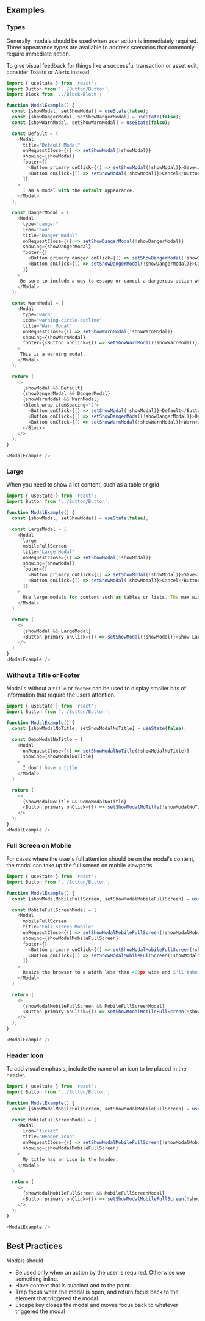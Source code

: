 ## Examples

### Types

Generally, modals should be used when user action is immediately required. Three appearance types are available to address scenarios that commonly require immediate action.

To give visual feedback for things like a successful transaction or asset edit, consider Toasts or Alerts instead.

```js
import { useState } from 'react';
import Button from '../Button/Button';
import Block from '../Block/Block';

function ModalExample() {
  const [showModal, setShowModal] = useState(false);
  const [showDangerModal, setShowDangerModal] = useState(false);
  const [showWarnModal, setShowWarnModal] = useState(false);

  const Default = (
    <Modal
      title="Default Modal"
      onRequestClose={() => setShowModal(!showModal)}
      showing={showModal}
      footer={[
        <Button primary onClick={() => setShowModal(!showModal)}>Save</Button>,
        <Button onClick={() => setShowModal(!showModal)}>Cancel</Button>
      ]}
    >
      I am a modal with the default appearance.
    </Modal>
  );

  const DangerModal = (
    <Modal
      type="danger"
      icon="ban"
      title="Danger Modal"
      onRequestClose={() => setShowDangerModal(!showDangerModal)}
      showing={showDangerModal}
      footer={[
        <Button primary danger onClick={() => setShowDangerModal(!showDangerModal)}>Delete</Button>,
        <Button onClick={() => setShowDangerModal(!showDangerModal)}>Cancel</Button>
      ]}
    >
     Be sure to include a way to escape or cancel a dangerous action when using a danger modal.
    </Modal>
  );

  const WarnModal = (
    <Modal
      type="warn"
      icon="warning-circle-outline"
      title="Warn Modal"
      onRequestClose={() => setShowWarnModal(!showWarnModal)}
      showing={showWarnModal}
      footer={<Button onClick={() => setShowWarnModal(!showWarnModal)}>Close</Button>}
    >
     This is a warning modal.
    </Modal>
  );

  return (
    <>
      {showModal && Default}
      {showDangerModal && DangerModal}
      {showWarnModal && WarnModal}
      <Block wrap itemSpacing="2">
        <Button onClick={() => setShowModal(!showModal)}>Default</Button>
        <Button onClick={() => setShowDangerModal(!showDangerModal)}>Danger</Button>
        <Button onClick={() => setShowWarnModal(!showWarnModal)}>Warn</Button>
      </Block>
    </>
  );
}

<ModalExample />
```

### Large

When you need to show a lot content, such as a table or grid.

```js
import { useState } from 'react';
import Button from '../Button/Button';

function ModalExample() {
  const [showModal, setShowModal] = useState(false);

  const LargeModal = (
    <Modal
      large
      mobileFullScreen
      title="Large Modal"
      onRequestClose={() => setShowModal(!showModal)}
      showing={showModal}
      footer={[
        <Button primary onClick={() => setShowModal(!showModal)}>Save</Button>,
        <Button onClick={() => setShowModal(!showModal)}>Cancel</Button>
      ]}
    >
      Use large modals for content such as tables or lists. The max width and max height of large modals is increased.
    </Modal>
  )

  return (
    <>
      {showModal && LargeModal}
      <Button primary onClick={() => setShowModal(!showModal)}>Show Large Modal</Button>
    </>
  )
}
<ModalExample />
```

### Without a Title or Footer

Modal's without a `title` or `footer` can be used to display smaller bits of information that require the users attention.

```js
import { useState } from 'react';
import Button from '../Button/Button';

function ModalExample() {
  const [showModalNoTitle, setShowModalNoTitle] = useState(false);

  const DemoModalNoTitle = (
    <Modal
      onRequestClose={() => setShowModalNoTitle(!showModalNoTitle)}
      showing={showModalNoTitle}
    >
      I don't have a title
    </Modal>
  )

  return (
    <>
      {showModalNoTitle && DemoModalNoTitle}
      <Button primary onClick={() => setShowModalNoTitle(!showModalNoTitle)}>Show Modal Without Title</Button>
    </>
  );
}
<ModalExample />
```

### Full Screen on Mobile

For cases where the user's full attention should be on the modal's content, the modal can take up the full screen on mobile viewports.

```js
import { useState } from 'react';
import Button from '../Button/Button';

function ModalExample() {
  const [showModalMobileFullScreen, setShowModalMobileFullScreen] = useState(false);

  const MobileFullScreenModal = (
    <Modal
      mobileFullScreen
      title="Full Screen Mobile"
      onRequestClose={() => setShowModalMobileFullScreen(!showModalMobileFullScreen)}
      showing={showModalMobileFullScreen}
      footer={[
        <Button primary onClick={() => setShowModalMobileFullScreen(!showModalMobileFullScreen)}>Save</Button>,
        <Button onClick={() => setShowModalMobileFullScreen(!showModalMobileFullScreen)}>Cancel</Button>
      ]}
    >
      Resize the browser to a width less than 480px wide and i'll take up the full viewport.
    </Modal>
  )

  return (
    <>
      {showModalMobileFullScreen && MobileFullScreenModal}
      <Button primary onClick={() => setShowModalMobileFullScreen(!showModalMobileFullScreen)}>Show Modal Mobile Full Screen</Button>
    </>
  );
}

<ModalExample />
```

### Header Icon

To add visual emphasis, include the name of an icon to be placed in the header.

```js
import { useState } from 'react';
import Button from '../Button/Button';

function ModalExample() {
  const [showModalMobileFullScreen, setShowModalMobileFullScreen] = useState(false);

  const MobileFullScreenModal = (
    <Modal
      icon="ticket"
      title="Header Icon"
      onRequestClose={() => setShowModalMobileFullScreen(!showModalMobileFullScreen)}
      showing={showModalMobileFullScreen}
    >
      My title has an icon in the header.
    </Modal>
  )

  return (
    <>
      {showModalMobileFullScreen && MobileFullScreenModal}
      <Button primary onClick={() => setShowModalMobileFullScreen(!showModalMobileFullScreen)}>Show Modal with Header Icon</Button>
    </>
  );
}

<ModalExample />
```

## Best Practices

Modals should

* Be used only when an action by the user is required. Otherwise use something inline.
* Have content that is succinct and to the point.
* Trap focus when the modal is open, and return focus back to the element that triggered the modal.
* Escape key closes the modal and moves focus back to whatever triggered the modal
